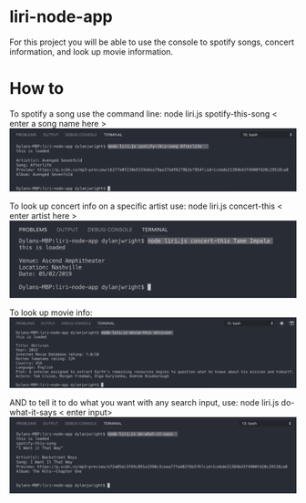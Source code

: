 # liri-node-app

For this project you will be able to use the console to spotify songs, concert information, and look up movie information.

# How to

To spotify a song use the command line: node liri.js spotify-this-song < enter a song name here >
![Alt text](images/spotthis.jpg?raw=true "Spotify This")

To look up concert info on a specific artist use: node liri.js concert-this < enter artist here >
![Alt text](images/concthis.jpg?raw=true "Concert This")

To look up movie info: 
![Alt text](images/moviethis.jpg?raw=true "Movie This")

AND to tell it to do what you want with any search input, use: node liri.js do-what-it-says < enter input>
![Alt text](images/dowhat.jpg?raw=true "Do What")
